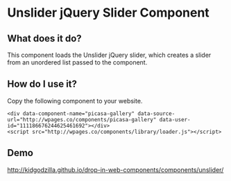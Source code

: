 # Unslider jQuery Slider Component

## What does it do?

This component loads the Unslider jQuery slider, which creates a slider from an unordered list passed to the component.

## How do I use it?

Copy the following component to your website.

    <div data-component-name="picasa-gallery" data-source-url="http://wpages.co/components/picasa-gallery" data-user-id="111186676244625461692"></div>
    <script src="http://wpages.co/components/library/loader.js"></script>


## Demo

http://kidgodzilla.github.io/drop-in-web-components/components/unslider/